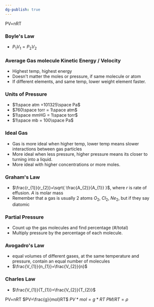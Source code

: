 ```yaml
---
dg-publish: true
---
```

PV=nRT
### Boyle's Law
* $P_{1}V_{1}=P_{2}V_{2}$

### Average Gas molecule Kinetic Energy / Velocity
* Highest temp, highest energy
* Doesn't matter the moles or pressure, if same molecule or atom
* If different elements, and same temp, lower weight element faster.

### Units of Pressure
* $1\space atm =101325\space Pa$
* $760\space torr = 1\space atm$
* $1\space mmHG = 1\space torr$
* $1\space mb = 100\space Pa$

### Ideal Gas
* Gas is more ideal when higher temp, lower temp means slower interactions between gas particles
* More ideal when less pressure, higher pressure means its closer to turning into a liquid.
* More ideal with higher concentrations or more moles.

### Graham's Law
* $\frac{r_{1}}{r_{2}}=\sqrt{ \frac{A_{2}}{A_{1}} }$, where $r$ is rate of effusion. $A$ is molar mass
* Remember that a gas is usually 2 atoms $O_2$, $Cl_2$, $Ne_2$, but if they say diatomic
### Partial Pressure
* Count up the gas molecules and find percentage (#/total)
* Multiply pressure by the percentage of each molecule.
### Avogadro's Law
* equal volumes of different gases, at the same temperature and pressure, contain an equal number of molecules
* $\frac{V_{1}}{n_{1}}=\frac{V_{2}}{n}$

### Charles Law
* $\frac{V_{1}}{T_{1}}=\frac{V_{2}}{T_{2}}$


PV=nRT
$PV=\frac{g}{mol}RT$
$PV*mol=g*RT$
$PM/RT=\rho$